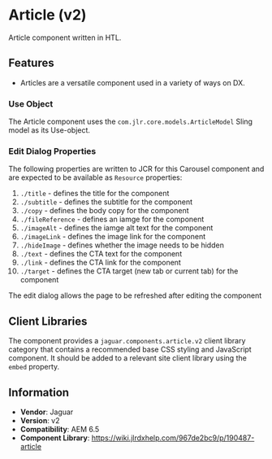 <!-- Jaguar Component -->
Article (v2)
====
Article component written in HTL.

## Features

* Articles are a versatile component used in a variety of ways on DX.

### Use Object
The Article component uses the `com.jlr.core.models.ArticleModel` Sling model as its Use-object.

### Edit Dialog Properties
The following properties are written to JCR for this Carousel component and are expected to be available as `Resource` properties:

1. `./title` - defines the title for the component
2. `./subtitle` - defines the subtitle for the component
3. `./copy` - defines the body copy for the component
4. `./fileReference` - defines an iamge for the component
5. `./imageAlt` - defines the iamge alt text for the component
6. `./imageLink` - defines the image link for the component
7. `./hideImage` - defines whether the image needs to be hidden
8. `./text` - defines the CTA text for the component
9. `./link` - defines the CTA link for the component
10. `./target` - defines the CTA target (new tab or current tab) for the component


The edit dialog allows the page to be refreshed after editing the component

## Client Libraries
The component provides a `jaguar.components.article.v2` client library category that contains a recommended base
CSS styling and JavaScript component. It should be added to a relevant site client library using the `embed` property.

## Information
* **Vendor**: Jaguar
* **Version**: v2
* **Compatibility**: AEM 6.5
* **Component Library**: https://wiki.jlrdxhelp.com/967de2bc9/p/190487-article
